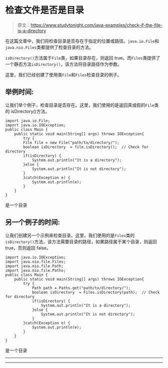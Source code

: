 # 检查文件是否是目录

> 原文：<https://www.studytonight.com/java-examples/check-if-the-file-is-a-directory>

在这篇文章中，我们将检查目录是否存在于指定的位置或路径。`java.io.File`和`java.nio.Files`类都提供了检查目录的方法。

`isDirectory()`方法属于`File`类，如果目录存在，则返回 true。而`Files`类提供了一个静态方法`isDirectory()`，该方法将目录路径作为参数。

这里，我们已经创建了使用类`File`和`Files`检查目录的例子。

## 举例时间:

让我们举个例子，检查目录是否存在。这里，我们使用的是返回真或假的`File`类的 isDirectory()方法。

```
import java.io.File;
import java.io.IOException;
public class Main {
	public static void main(String[] args) throws IOException{
		try {
		File file = new File("path/to/directory/");
        boolean isDirectory  = file.isDirectory();  // Check for directory
        if(isDirectory) {
        	System.out.println("It is a directory");
        }else {
        	System.out.println("It is not directory");
        }
		}catch(Exception e) {
			System.out.println(e);
		}
	}
}
```

是一个目录

## 另一个例子的时间:

让我们创建另一个示例来检查目录。这里，我们使用的是`Files`类的`isDirectory()`方法，该方法需要目录的路径，如果路径属于某个目录，则返回 true，否则返回 false。

```
import java.io.IOException;
import java.nio.file.Files;
import java.nio.file.Path;
import java.nio.file.Paths;
public class Main {
	public static void main(String[] args) throws IOException{
		try {
			Path path = Paths.get("path/to/directory/");
			boolean isDirectory  = Files.isDirectory(path);  // Check for directory
			if(isDirectory) {
				System.out.println("It is a directory");
			}else {
				System.out.println("It is not directory");
			}
		}catch(Exception e) {
			System.out.println(e);
		}
	}
}
```

是一个目录

* * *

* * *